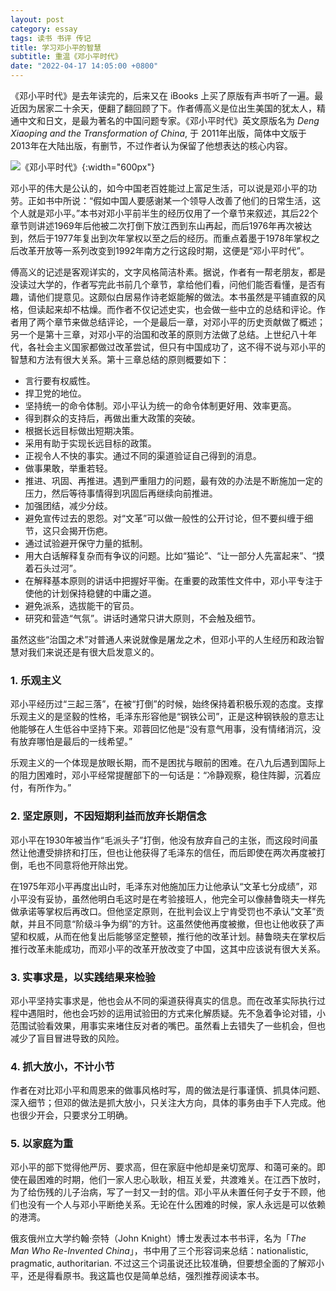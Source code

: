 ```yaml
---
layout: post
category: essay
tags: 读书 书评 传记
title: 学习邓小平的智慧
subtitle: 重温《邓小平时代》
date: "2022-04-17 14:05:00 +0800"
---
```


《邓小平时代》是去年读完的，后来又在 iBooks 上买了原版有声书听了一遍。最近因为居家二十余天，便翻了翻回顾了下。作者傅高义是位出生美国的犹太人，精通中文和日文，是最为著名的中国问题专家。《邓小平时代》英文原版名为 *Deng Xiaoping and the Transformation of China*, 于 2011年出版，简体中文版于2013年在大陆出版，有删节，不过作者认为保留了他想表达的核心内容。

![《邓小平时代》]({{site.images_baseurl}}/books/Dengxiaoping-and-the-Transformation-of-China-cn.jpeg?w=600){:width="600px"}

邓小平的伟大是公认的，如今中国老百姓能过上富足生活，可以说是邓小平的功劳。正如书中所说：“假如中国人要感谢某一个领导人改善了他们的日常生活，这个人就是邓小平。”本书对邓小平前半生的经历仅用了一个章节来叙述，其后22个章节则讲述1969年后他被二次打倒下放江西到东山再起，而后1976年再次被达到，然后于1977年复出到次年掌权以至之后的经历。而重点着墨于1978年掌权之后改革开放等一系列改变到1992年南方之行这段时期，这便是“邓小平时代”。

傅高义的记述是客观详实的，文字风格简洁朴素。据说，作者有一帮老朋友，都是没读过大学的，作者写完此书前几个章节，拿给他们看，问他们能否看懂，是否有趣，请他们提意见。这颇似白居易作诗老妪能解的做法。本书虽然是平铺直叙的风格，但读起来却不枯燥。而作者不仅记述史实，也会做一些中立的总结和评论。作者用了两个章节来做总结评论，一个是最后一章，对邓小平的历史贡献做了概述；另一个是第十三章，对邓小平的治国和改革的原则方法做了总结。上世纪八十年代，各社会主义国家都做过改革尝试，但只有中国成功了，这不得不说与邓小平的智慧和方法有很大关系。第十三章总结的原则概要如下：

- 言行要有权威性。
- 捍卫党的地位。
- 坚持统一的命令体制。邓小平认为统一的命令体制更好用、效率更高。
- 得到群众的支持后，再做出重大政策的突破。
- 根据长远目标做出短期决策。
- 采用有助于实现长远目标的政策。
- 正视令人不快的事实。通过不同的渠道验证自己得到的消息。
- 做事果敢，举重若轻。
- 推进、巩固、再推进。遇到严重阻力的问题，最有效的办法是不断施加一定的压力，然后等待事情得到巩固后再继续向前推进。
- 加强团结，减少分歧。
- 避免宣传过去的恩怨。对“文革”可以做一般性的公开讨论，但不要纠缠于细节，这只会揭开伤疤。
- 通过试验避开保守力量的抵制。
- 用大白话解释复杂而有争议的问题。比如“猫论”、“让一部分人先富起来”、“摸着石头过河”。
- 在解释基本原则的讲话中把握好平衡。在重要的政策性文件中，邓小平专注于使他的计划保持稳健的中庸之道。
- 避免派系，选拔能干的官员。
- 研究和营造“气氛”。讲话时通常只讲大原则，不会触及细节。

虽然这些“治国之术”对普通人来说就像是屠龙之术，但邓小平的人生经历和政治智慧对我们来说还是有很大启发意义的。

### 1. 乐观主义

邓小平经历过“三起三落”，在被“打倒”的时候，始终保持着积极乐观的态度。支撑乐观主义的是坚毅的性格，毛泽东形容他是“钢铁公司”，正是这种钢铁般的意志让他能够在人生低谷中坚持下来。邓蓉回忆他是“没有意气用事，没有情绪消沉，没有放弃哪怕是最后的一线希望。”

乐观主义的一个体现是放眼长期，而不是困扰与眼前的困难。在八九后遇到国际上的阻力困难时，邓小平经常提醒部下的一句话是：“冷静观察，稳住阵脚，沉着应付，有所作为。”

### 2. 坚定原则，不因短期利益而放弃长期信念

邓小平在1930年被当作“毛派头子”打倒，他没有放弃自己的主张，而这段时间虽然让他遭受排挤和打压，但也让他获得了毛泽东的信任，而后即使在两次再度被打倒，毛也不同意将他开除出党。

在1975年邓小平再度出山时，毛泽东对他施加压力让他承认“文革七分成绩”，邓小平没有妥协，虽然他明白毛这时是在考验接班人，他完全可以像赫鲁晓夫一样先做承诺等掌权后再改口。但他坚定原则，在批判会议上宁肯受罚也不承认“文革”贡献，并且不同意“阶级斗争为纲”的方针。这虽然使他再度被撤，但也让他收获了声望和权威，从而在他复出后能够坚定整顿，推行他的改革计划。赫鲁晓夫在掌权后推行改革未能成功，而邓小平的改革开放改变了中国，这其中应该说有很大关系。

### 3. 实事求是，以实践结果来检验

邓小平坚持实事求是，他也会从不同的渠道获得真实的信息。而在改革实际执行过程中遇阻时，他也会巧妙的运用试验田的方式来化解质疑。先不急着争论对错，小范围试验看效果，用事实来堵住反对者的嘴巴。虽然看上去错失了一些机会，但也减少了盲目冒进导致的风险。

### 4. 抓大放小，不计小节

作者在对比邓小平和周恩来的做事风格时写，周的做法是行事谨慎、抓具体问题、深入细节；但邓的做法是抓大放小，只关注大方向，具体的事务由手下人完成。他也很少开会，只要求分工明确。

### 5. 以家庭为重

邓小平的部下觉得他严厉、要求高，但在家庭中他却是亲切宽厚、和蔼可亲的。即使在最困难的时期，他们一家人忠心耿耿，相互关爱，共渡难关。在江西下放时，为了给伤残的儿子治病，写了一封又一封的信。邓小平从未置任何子女于不顾，他们也没有一个人与邓小平断绝关系。无论在什么困难的时候，家人永远是可以依赖的港湾。

俄亥俄州立大学约翰·奈特（John Knight）博士发表过本书书评，名为「*The Man Who Re-Invented China*」，书中用了三个形容词来总结：nationalistic, pragmatic, authoritarian. 不过这三个词虽说还比较准确，但要想全面的了解邓小平，还是得看原书。我这篇也仅是简单总结，强烈推荐阅读本书。
